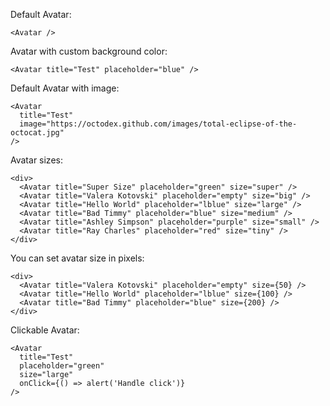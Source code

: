 Default Avatar:

```
<Avatar />
```

Avatar with custom background color:

```
<Avatar title="Test" placeholder="blue" />
```

Default Avatar with image:

```
<Avatar
  title="Test"
  image="https://octodex.github.com/images/total-eclipse-of-the-octocat.jpg"
/>
```

Avatar sizes:

```
<div>
  <Avatar title="Super Size" placeholder="green" size="super" />
  <Avatar title="Valera Kotovski" placeholder="empty" size="big" />
  <Avatar title="Hello World" placeholder="lblue" size="large" />
  <Avatar title="Bad Timmy" placeholder="blue" size="medium" />
  <Avatar title="Ashley Simpson" placeholder="purple" size="small" />
  <Avatar title="Ray Charles" placeholder="red" size="tiny" />
</div>
```

You can set avatar size in pixels:

```
<div>
  <Avatar title="Valera Kotovski" placeholder="empty" size={50} />
  <Avatar title="Hello World" placeholder="lblue" size={100} />
  <Avatar title="Bad Timmy" placeholder="blue" size={200} />
</div>
```

Clickable Avatar:

```
<Avatar
  title="Test"
  placeholder="green"
  size="large"
  onClick={() => alert('Handle click')}
/>
```

